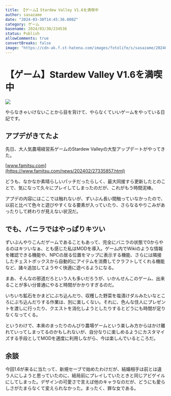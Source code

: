 ```yaml
---
title: 【ゲーム】Stardew Valley V1.6を満喫中
author: sasazame
date: "2024-03-30T14:45:36.000Z"
category: ゲーム
basename: 2024/03/30/234536
status: Publish
allowComments: true
convertBreaks: false
image: "https://cdn-ak.f.st-hatena.com/images/fotolife/s/sasazame/20240330/20240330232745.png"
---
```

# 【ゲーム】Stardew Valley V1.6を満喫中

![](https://cdn-ak.f.st-hatena.com/images/fotolife/s/sasazame/20240330/20240330232745.png)

やらなきゃいけないことから目を背けて、やらなくていいゲームをやっている日記です。

<!-- Extended Body -->

## アプデがきてたよ

先日、大人気農場経営系ゲームのStardew Valleyの大型アップデートがやってきた。

[www.famitsu.com](https://www.famitsu.com/news/202402/27335857.html)

どうも、なかなか素晴らしいパッチだったらしく、最大同接すら更新したとのことで、気になって久々にプレイしてしまったのだが、これがもう時間泥棒。

アプデの内容にはここでは触れないが、ずいぶん長い間触っていなかったので、以前と比べて色々と遊びやすくなる要素が入っていたり、さらなるやりこみがあったりして終わりが見えない状況だ。

## でも、バニラではやっぱりキツい

ずいぶんやりこんだゲームであることもあって、完全にバニラの状態で0からやるのはキツいなぁ、とも感じた私はMODを導入。ゲーム内でWikiのような情報を確認できる機能や、NPCの居る位置をマップに表示する機能、さらには隣接したチェストボックスから自動的にアイテムを消費してクラフトしてくれる機能など、諸々追加してようやく快適に遊べるようになる。

まあ、そんなの邪道だろという人も多いだろうが、いかんせんこのゲーム、出来ることが多い分普通にやると時間がかかりすぎるのだ。

いちいち鉱石をかまどにぶち込んだり、収穫した野菜を塩漬けダルみたいなところにぶち込んだりする作業は、別に楽しくない。それに、色んな住人にプレゼントを渡しに行ったり、クエストを消化しようとしたりするとどうにも時間が足りなくなってくる。

というわけで、本来のまったりのんびり農場ゲームという楽しみ方からはかけ離れていってしまってるのかもしれないが、自分なりに楽しめるようにカスタマイズする手段としてMODを適度に利用しながら、今は楽しんでいるところだ。

## 余談

今回1.6が来るに当たって、新規セーブで始めたわけだが、結婚相手は前とは違う人にしようと思っていたのに、結局前にプレイしていたときと同じアビゲイルにしてしまった。デザインの可愛さで言えば他のキャラなのだが、どうにも愛らしさがたまらなくて変えられなかった。まったく、罪な女である。